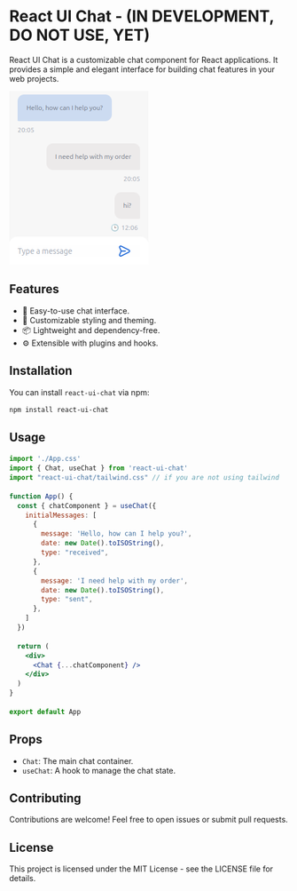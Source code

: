 # React UI Chat - (IN DEVELOPMENT, DO NOT USE, YET)

React UI Chat is a customizable chat component for React applications. It provides a simple and elegant interface for building chat features in your web projects.

![1711210041623](image/README/1711210041623.png)

## Features

- 📝 Easy-to-use chat interface.
- 🎨 Customizable styling and theming.
- 📦 Lightweight and dependency-free.
- ⚙️ Extensible with plugins and hooks.

## Installation

You can install `react-ui-chat` via npm:

```bash
npm install react-ui-chat
```

## Usage

```jsx
import './App.css'
import { Chat, useChat } from 'react-ui-chat'
import "react-ui-chat/tailwind.css" // if you are not using tailwind

function App() {
  const { chatComponent } = useChat({
    initialMessages: [
      {
        message: 'Hello, how can I help you?',
        date: new Date().toISOString(),
        type: "received",
      },
      {
        message: 'I need help with my order',
        date: new Date().toISOString(),
        type: "sent",
      },
    ]
  })

  return (
    <div>
      <Chat {...chatComponent} />
    </div>
  )
}

export default App
```

## Props

* `Chat`: The main chat container.
* `useChat`: A hook to manage the chat state.

## Contributing

Contributions are welcome! Feel free to open issues or submit pull requests.

## License

This project is licensed under the MIT License - see the LICENSE file for details.
